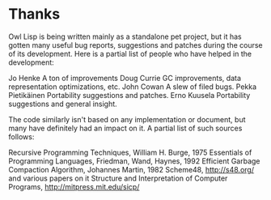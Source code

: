 # Thanks

Owl Lisp is being written mainly as a standalone pet project, but it
has gotten many useful bug reports, suggestions and patches during the
course of its development. Here is a partial list of people who have helped
in the development:

   Jo Henke           A ton of improvements
   Doug Currie        GC improvements, data representation optimizations, etc.
   John Cowan         A slew of filed bugs.
   Pekka Pietikäinen  Portability suggestions and patches.
   Erno Kuusela       Portability suggestions and general insight.

The code similarly isn't based on any implementation or document, but
many have definitely had an impact on it. A partial list of such sources
follows:

   Recursive Programming Techniques, William H. Burge, 1975
   Essentials of Programming Languages, Friedman, Wand, Haynes, 1992
   Efficient Garbage Compaction Algorithm, Johannes Martin, 1982
   Scheme48, http://s48.org/ and various papers on it
   Structure and Interpretation of Computer Programs, http://mitpress.mit.edu/sicp/
